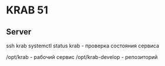 # KRAB 51


## Server

ssh krab
systemctl status krab - проверка состояния сервиса

/opt/krab - рабочий сервис
/opt/krab-develop - репозиторий
